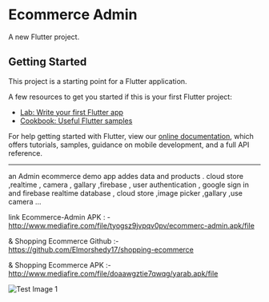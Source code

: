 # Ecommerce Admin

A new Flutter project.

## Getting Started

This project is a starting point for a Flutter application.

A few resources to get you started if this is your first Flutter project:

- [Lab: Write your first Flutter app](https://flutter.dev/docs/get-started/codelab)
- [Cookbook: Useful Flutter samples](https://flutter.dev/docs/cookbook)

For help getting started with Flutter, view our 
[online documentation](https://flutter.dev/docs), which offers tutorials, 
samples, guidance on mobile development, and a full API reference.


-----------------
an Admin ecommerce demo app addes data and products . cloud store ,realtime  , camera , gallary ,firebase , user authentication , google sign in and firebase realtime database , cloud store ,image picker ,gallary ,use camera ...

link Ecommerce-Admin APK : - http://www.mediafire.com/file/tyogsz9jvpqv0pv/ecommerc-admin.apk/file 

& Shopping Ecommerce Github :- https://github.com/Elmorshedy17/shopping-ecommerce

& Shopping Ecommerce APK :- http://www.mediafire.com/file/doaawgztie7qwqg/yarab.apk/file



![Test Image 1](3DTest.png)

